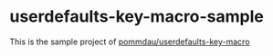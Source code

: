 # userdefaults-key-macro-sample

This is the sample project of [pommdau/userdefaults\-key\-macro](https://github.com/pommdau/userdefaults-key-macro/tree/main)
